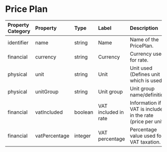 # Price Plan

Property Category | Property | Type | Label | Description |
| :--- | :--- | :--- | :--- | :--- |
identifier | name | string | Name | Name of the PricePlan.
financial | currency | string | Currency | Currency used for rate.
physical | unit | string | Unit | Unit used (Defines unit which is used).
physical | unitGroup | string | Unit group | Unit group name/definition.
financial | vatIncluded | boolean | VAT included in rate | Information if VAT is included in the rate (price per unit).
financial | vatPercentage | integer | VAT percentage | Percentage value used for VAT taxation.